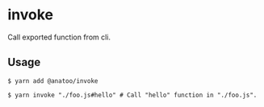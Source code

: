 # invoke

Call exported function from cli.

## Usage

```
$ yarn add @anatoo/invoke

$ yarn invoke "./foo.js#hello" # Call "hello" function in "./foo.js".
```
